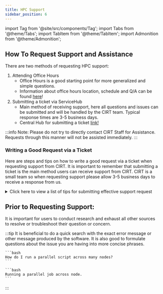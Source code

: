 ```yaml
---
title: HPC Support
sidebar_position: 6
---
```

import Tag from '@site/src/components/Tag';
import Tabs from '@theme/Tabs';
import TabItem from '@theme/TabItem';
import Admonition from '@theme/Admonition';




## How To Request Support and Assistance
There are two methods of requesting HPC support: 
1. Attending Office Hours 
    - Office Hours is a good starting point for more generalized and simple questions.
    - Information about office hours location, schedule and Q/A can be found [here](../hpc-tutorials/OH.md)! 
2. Submitting a ticket via ServiceHub
    - Main method of receiving support, here all questions and issues can be submitted and will be handled by the CIRT team. Typical response times are 3-5 business days. 
    - Central Hub for submitting a ticket [link!](https://ucmerced.service-now.com/servicehub?id=public_kb_article&sys_id=3c3ee9ff1b67a0543a003112cd4bcb13&form_id=06da3f8edbfc08103c4d56f3ce9619f4)

:::info
Note: Please do not try to directly contact CIRT Staff for Assistance. Requests through this manner will not be assisted immediately. 
::: 

### Writing a Good Request via a Ticket 
Here are steps and tips on how to write a good request via a ticket when requesting support from CIRT. It is important to remember that submitting a ticket is the main method users can receive support from CIRT. CIRT is a small team so when requesting support please allow 3-5 business days to receive a response from us. 

<details>
<summary> Click here to view a list of tips for submitting effective support request </summary>
1. Users should use the central Ticket hub to submit all tickets. 

    Click [here](https://ucmerced.service-now.com/servicehub?id=public_kb_article&sys_id=3c3ee9ff1b67a0543a003112cd4bcb13&form_id=06da3f8edbfc08103c4d56f3ce9619f4) to access the page. 

2. Provide a Detailed Description

    - When submitting a ticket, include as many specific details as possible:
        - Copy and paste the exact error messages or prompts you encounter.
        - Mention the cluster you were working on and the working directory.
3. Describe Your Current Environment

    - Are you running custom-compiled code? Which modules are loaded? Are you running software that was self-downloaded? Custom Conda Environment? 
    
    Providing this context allows us to best recreate your issue and helps to quickly diagnose the problem.

4. Create a new ticket for new issues.
    
    - If a new, unrelated or related issue arises, create a separate ticket.
    - Once a ticket is closed, it cannot be reopened. Creating new tickets helps us allocate resources more effectively.

5. Simple Issues

    - Even simple issues can require time and effort to resolve.
    - Include all relevant information (as described in Tips 2 and 3) to avoid delays. 

6. Complex issues
    - Provide a small and fast example that demonstrates the issue.
    - Avoid submitting large, complex code.

    Complex issues require more time, communication, and cooperation. Be patient as we work through them efficiently.

</details>

## Prior to Requesting Support:

It is important for users to conduct research and exhaust all other sources to resolve or troubleshoot their question or concern. 

:::tip
It is beneficial to do a quick search with the exact error message or other message produced by the software. It is also good to formulate questions about the issue you are having into more concise phrases. 

<Tabs>
  
  <TabItem value="Bad Example" label="Bad Example" default>
    
    ```bash
    How do I run a parallel script across many nodes?
    ```

  
  </TabItem>
  
  <TabItem value="Good Example" label="Good Example">
    
    ```bash
    Running a parallel job across node.
    ```
  </TabItem>

 
</Tabs>

:::
